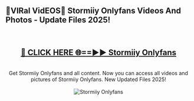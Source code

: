 <h2>🔴VIRal VidEOS🔴 Stormiiy Onlyfans Videos And Photos - Update Files 2025!</h2>
<br>
<div align="center">
<h2><a href="https://virallinks.top/odZfE0" rel="nofollow">🔴 CLICK HERE 🌐==►► Stormiiy Onlyfans</a></h2>
<br>
Get Stormiiy Onlyfans and all content. Now you can access all videos and pictures of Stormiiy Onlyfans. New Updated Files 2025!
<br>
<br>
<a href="https://virallinks.top/odZfE0" rel="nofollow" data-target="animated-image.originalLink"><img src="https://i.imgur.com/dJHk4Zq.gif)" alt="Stormiiy Onlyfans" style="max-width: 100%; display: inline-block;" data-target="animated-image.originalImage"></a>
</div>
<br>
